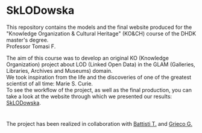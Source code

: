 # SkLODowska
This repository contains the models and the final website produced for the "Knowledge Organization &amp; Cultural Heritage" (KO&amp;CH) course of the DHDK master's degree. </br>Professor Tomasi F.

The aim of this course was to develop an original KO (Knowledge Organization) project about LOD (Linked Open Data) in the GLAM (Galleries, Libraries, Archives and Museums) domain.</br>
We took inspiration from the life and the discoveries of one of the greatest scientist of all time: Marie S. Curie.</br>
To see the workflow of the project, as well as the final production, you can take a look at the website through which we presented our results: [SkLODowska](sklodowskaproject.github.io/).
# 
The project has been realized in collaboration with [Battisti T.](https://github.com/tommasobattisti) and [Grieco G.](https://github.com/teragramgius)
